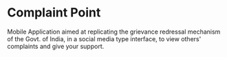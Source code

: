 # Complaint Point

Mobile Application aimed at replicating the grievance redressal mechanism of the Govt. of India, in a social media type interface, to view others' complaints and give your support.
